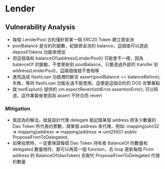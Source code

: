 # Lender

## Vulnerability Analysis

- 每個 LenderPool 合約僅針對某一個 ERC20 Token 建立資金池
- poolBalance 是合約的變數，紀錄資金池的 balance，這個值可以透過 depositTokens 功能來增加
- 但這個值和 balanceOf(address(LenderPool)) 可能會不一樣，因為 balanceOf 的變動，不會更新到 poolBalance，只要透過外部的 transfer 到 address(LenderPool)，這兩個值就不會相等
- 進而造成 flashLoan 功能裡的斷言 assert(poolBalance == balanceBefore); 失敗，等同 flashLoan 功能永遠不能使用，這便是這個合約的 DOS 攻擊重點
- 就 testExploit() 提供的 vm.expectRevert(stdError.assertionError); 可以知道，這作業最後會因為 assert 不符合而 revert

### Mitigation

- 我認為的解法，就是設計代理 delegate 能記錄某個 address 把多少數量的 Dao Token 所代表的票數，請某個 address 來代理，例如: mapping(uint32 => mapping(address => mapping(address => uint256))) public ProposalFromToDelegated;
- 如果投票時，一定要保證每個 Dao Token 持有者 BalanceOf 的數量和 delegated 數量相符，那可以再寫一個 function，去 loop 更新每個 From address 的 BalanceOf(daoToken) 去取代 ProposalFromToDelegated 代理的數量
